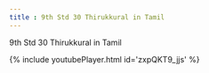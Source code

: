 ```yaml
---
title : 9th Std 30 Thirukkural in Tamil
---
```


9th Std 30 Thirukkural in Tamil



{% include youtubePlayer.html id='zxpQKT9_jjs' %}
